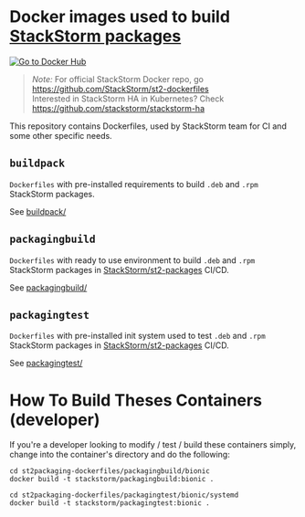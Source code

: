 # Docker images used to build [StackStorm packages](https://github.com/stackstorm/st2-packages)
[![Go to Docker Hub](https://img.shields.io/badge/Docker%20Hub-%E2%86%92-blue.svg)](https://hub.docker.com/r/stackstorm/)

> *Note:*
For official StackStorm Docker repo, go https://github.com/StackStorm/st2-dockerfiles<br>
Interested in StackStorm HA in Kubernetes? Check https://github.com/stackstorm/stackstorm-ha

This repository contains Dockerfiles, used by StackStorm team for CI and some other specific needs.

## `buildpack`

`Dockerfiles` with pre-installed requirements to build `.deb` and `.rpm` StackStorm packages.

See [buildpack/](buildpack/)

## `packagingbuild`
`Dockerfiles` with ready to use environment to build `.deb` and `.rpm` StackStorm packages in [StackStorm/st2-packages](https://github.com/StackStorm/st2-packages/blob/master/docker-compose.circle.yml) CI/CD.

See [packagingbuild/](packagingbuild/)

## `packagingtest`
`Dockerfiles` with pre-installed init system used to test `.deb` and `.rpm` StackStorm packages in [StackStorm/st2-packages](https://github.com/StackStorm/st2-packages/blob/master/docker-compose.circle.yml) CI/CD.

See [packagingtest/](packagingtest/)

# How To Build Theses Containers (developer)

If you're a developer looking to modify / test / build these containers simply, change into 
the container's directory and do the following:

``` shell
cd st2packaging-dockerfiles/packagingbuild/bionic
docker build -t stackstorm/packagingbuild:bionic .

cd st2packaging-dockerfiles/packagingtest/bionic/systemd
docker build -t stackstorm/packagingtest:bionic .
```

